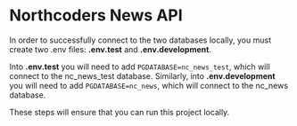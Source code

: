 # Northcoders News API

In order to successfully connect to the two databases locally, you must create two .env files: **.env.test** and **.env.development**. 

Into **.env.test** you will need to add ```PGDATABASE=nc_news_test```, which will connect to the nc_news_test database. Similarly, into **.env.development** you will need to add ```PGDATABASE=nc_news```, which will connect to the nc_news database.

These steps will ensure that you can run this project locally.

